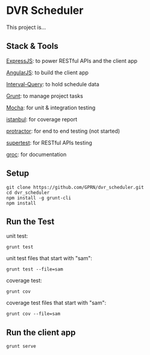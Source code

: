 # DVR Scheduler

This project is...

## Stack & Tools

[ExpressJS](http://expressjs.com/): to power RESTful APIs and the client app

[AngularJS](https://angularjs.org/): to build the client app

[Interval-Query](https://github.com/toberndo/interval-query): to hold schedule data

[Grunt](http://gruntjs.com/): to manage project tasks

[Mocha](http://visionmedia.github.io/mocha/): for unit & integration testing

[istanbul](http://gotwarlost.github.io/istanbul/): for coverage report

[protractor](https://github.com/angular/protractor): for end to end testing (not started)

[supertest](https://github.com/visionmedia/supertest): for RESTful APIs testing

[groc](https://github.com/nevir/groc): for documentation

## Setup
```
git clone https://github.com/GPRN/dvr_scheduler.git
cd dvr_scheduler
npm install -g grunt-cli
npm install
```

## Run the Test

unit test:
```
grunt test
```
unit test files that start with "sam":
```
grunt test --file=sam
```

coverage test:
```
grunt cov
```
coverage test files that start with "sam":
```
grunt cov --file=sam
```
## Run the client app
```
grunt serve
```